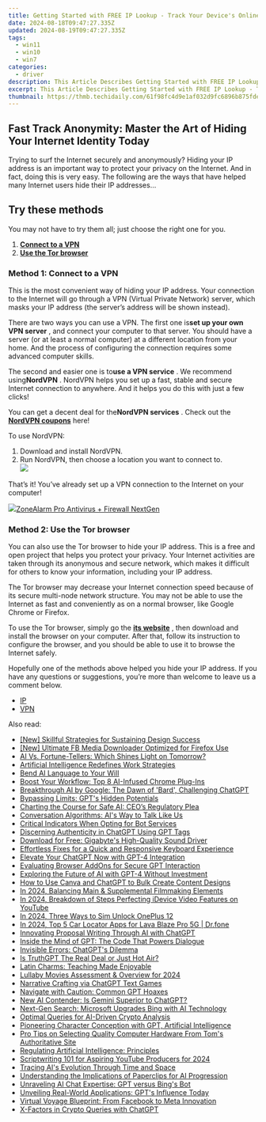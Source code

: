 ```yaml
---
title: Getting Started with FREE IP Lookup - Track Your Device's Online Identity
date: 2024-08-18T09:47:27.335Z
updated: 2024-08-19T09:47:27.335Z
tags:
  - win11
  - win10
  - win7
categories:
  - driver
description: This Article Describes Getting Started with FREE IP Lookup - Track Your Device's Online Identity
excerpt: This Article Describes Getting Started with FREE IP Lookup - Track Your Device's Online Identity
thumbnail: https://thmb.techidaily.com/61f98fc4d9e1af032d9fc6896b875fde870b9cc610ca573f8ea2783fc3752f47.jpg
---
```


## Fast Track Anonymity: Master the Art of Hiding Your Internet Identity Today

Trying to surf the Internet securely and anonymously? Hiding your IP address is an important way to protect your privacy on the Internet. And in fact, doing this is very easy. The following are the ways that have helped many Internet users hide their IP addresses…

## Try these methods

You may not have to try them all; just choose the right one for you.

1. [**Connect to a VPN**](https://tools.techidaily.com/drivereasy/download/)
2. [**Use the Tor browser**](https://tools.techidaily.com/drivereasy/download/)

### Method 1: Connect to a VPN

 This is the most convenient way of hiding your IP address. Your connection to the Internet will go through a VPN (Virtual Private Network) server, which masks your IP address (the server’s address will be shown instead).

 There are two ways you can use a VPN. The first one is**set up your own VPN server** , and connect your computer to that server. You should have a server (or at least a normal computer) at a different location from your home. And the process of configuring the connection requires some advanced computer skills.

 The second and easier one is to**use a VPN service** . We recommend using**NordVPN** . NordVPN helps you set up a fast, stable and secure Internet connection to anywhere. And it helps you do this with just a few clicks!

 You can get a decent deal for the**NordVPN services** . Check out the **[NordVPN coupons](https://tools.techidaily.com/drivereasy/download/)**  here!

To use NordVPN:

1. Download and install NordVPN.
2. Run NordVPN, then choose a location you want to connect to.  
![](https://images.drivereasy.com/wp-content/uploads/2018/10/img_5bd81b2168bf1.jpg)

 That’s it! You’ve already set up a VPN connection to the Internet on your computer!

<!-- affiliate ads begin -->
<a href="https://estore.zonealarm.com/order/checkout.php?PRODS=38658749&QTY=1&AFFILIATE=108875&CART=1"><img src="https://sc1.checkpoint.com/sc1/za/images/boxes/pa_500.png" border="0">ZoneAlarm Pro Antivirus + Firewall NextGen</a>
<!-- affiliate ads end -->
### Method 2: Use the Tor browser

 You can also use the Tor browser to hide your IP address. This is a free and open project that helps you protect your privacy. Your Internet activities are taken through its anonymous and secure network, which makes it difficult for others to know your information, including your IP address.

 The Tor browser may decrease your Internet connection speed because of its secure multi-node network structure. You may not be able to use the Internet as fast and conveniently as on a normal browser, like Google Chrome or Firefox.

 To use the Tor browser, simply go the **[its website](https://www.torproject.org/)**  , then download and install the browser on your computer. After that, follow its instruction to configure the browser, and you should be able to use it to browse the Internet safely.

 Hopefully one of the methods above helped you hide your IP address. If you have any questions or suggestions, you’re more than welcome to leave us a comment below.

* [IP](https://tools.techidaily.com/drivereasy/download/)
* [VPN](https://tools.techidaily.com/drivereasy/download/)

<ins class="adsbygoogle"
     style="display:block"
     data-ad-format="autorelaxed"
     data-ad-client="ca-pub-7571918770474297"
     data-ad-slot="1223367746"></ins>



<ins class="adsbygoogle"
     style="display:block"
     data-ad-client="ca-pub-7571918770474297"
     data-ad-slot="8358498916"
     data-ad-format="auto"
     data-full-width-responsive="true"></ins>

<span class="atpl-alsoreadstyle">Also read:</span>
<div><ul>
<li><a href="https://extra-guidance.techidaily.com/new-skillful-strategies-for-sustaining-design-success/"><u>[New] Skillful Strategies for Sustaining Design Success</u></a></li>
<li><a href="https://facebook-video-content.techidaily.com/new-ultimate-fb-media-downloader-optimized-for-firefox-use/"><u>[New] Ultimate FB Media Downloader  Optimized for Firefox Use</u></a></li>
<li><a href="https://tech-savvy.techidaily.com/ai-vs-fortune-tellers-which-shines-light-on-tomorrow/"><u>AI Vs. Fortune-Tellers: Which Shines Light on Tomorrow?</u></a></li>
<li><a href="https://tech-savvy.techidaily.com/artificial-intelligence-redefines-work-strategies/"><u>Artificial Intelligence Redefines Work Strategies</u></a></li>
<li><a href="https://tech-savvy.techidaily.com/bend-ai-language-to-your-will/"><u>Bend AI Language to Your Will</u></a></li>
<li><a href="https://tech-savvy.techidaily.com/boost-your-workflow-top-8-ai-infused-chrome-plug-ins/"><u>Boost Your Workflow: Top 8 AI-Infused Chrome Plug-Ins</u></a></li>
<li><a href="https://tech-savvy.techidaily.com/breakthrough-ai-by-google-the-dawn-of-bard-challenging-chatgpt/"><u>Breakthrough AI by Google: The Dawn of 'Bard', Challenging ChatGPT</u></a></li>
<li><a href="https://tech-savvy.techidaily.com/bypassing-limits-gpts-hidden-potentials/"><u>Bypassing Limits: GPT's Hidden Potentials</u></a></li>
<li><a href="https://tech-savvy.techidaily.com/charting-the-course-for-safe-ai-ceos-regulatory-plea/"><u>Charting the Course for Safe AI: CEO’s Regulatory Plea</u></a></li>
<li><a href="https://tech-savvy.techidaily.com/conversation-algorithms-ais-way-to-talk-like-us/"><u>Conversation Algorithms: AI's Way to Talk Like Us</u></a></li>
<li><a href="https://tech-savvy.techidaily.com/critical-indicators-when-opting-for-bot-services/"><u>Critical Indicators When Opting for Bot Services</u></a></li>
<li><a href="https://tech-savvy.techidaily.com/discerning-authenticity-in-chatgpt-using-gpt-tags/"><u>Discerning Authenticity in ChatGPT Using GPT Tags</u></a></li>
<li><a href="https://hardware-help.techidaily.com/download-for-free-gigabytes-high-quality-sound-driver/"><u>Download for Free: Gigabyte's High-Quality Sound Driver</u></a></li>
<li><a href="https://common-error.techidaily.com/effortless-fixes-for-a-quick-and-responsive-keyboard-experience/"><u>Effortless Fixes for a Quick and Responsive Keyboard Experience</u></a></li>
<li><a href="https://tech-savvy.techidaily.com/elevate-your-chatgpt-now-with-gpt-4-integration/"><u>Elevate Your ChatGPT Now with GPT-4 Integration</u></a></li>
<li><a href="https://tech-savvy.techidaily.com/evaluating-browser-addons-for-secure-gpt-interaction/"><u>Evaluating Browser AddOns for Secure GPT Interaction</u></a></li>
<li><a href="https://tech-savvy.techidaily.com/exploring-the-future-of-ai-with-gpt-4-without-investment/"><u>Exploring the Future of AI with GPT-4 Without Investment</u></a></li>
<li><a href="https://tech-savvy.techidaily.com/how-to-use-canva-and-chatgpt-to-bulk-create-content-designs/"><u>How to Use Canva and ChatGPT to Bulk Create Content Designs</u></a></li>
<li><a href="https://extra-hints.techidaily.com/in-2024-balancing-main-and-supplemental-filmmaking-elements/"><u>In 2024, Balancing Main & Supplemental Filmmaking Elements</u></a></li>
<li><a href="https://youtube-videos.techidaily.com/in-2024-breakdown-of-steps-perfecting-idevice-video-features-on-youtube/"><u>In 2024, Breakdown of Steps  Perfecting iDevice Video Features on YouTube</u></a></li>
<li><a href="https://sim-unlock.techidaily.com/in-2024-three-ways-to-sim-unlock-oneplus-12-by-drfone-android/"><u>In 2024, Three Ways to Sim Unlock OnePlus 12</u></a></li>
<li><a href="https://android-location-track.techidaily.com/in-2024-top-5-car-locator-apps-for-lava-blaze-pro-5g-drfone-by-drfone-virtual-android/"><u>In 2024, Top 5 Car Locator Apps for Lava Blaze Pro 5G | Dr.fone</u></a></li>
<li><a href="https://tech-savvy.techidaily.com/innovating-proposal-writing-through-ai-with-chatgpt/"><u>Innovating Proposal Writing Through AI with ChatGPT</u></a></li>
<li><a href="https://tech-savvy.techidaily.com/inside-the-mind-of-gpt-the-code-that-powers-dialogue/"><u>Inside the Mind of GPT: The Code That Powers Dialogue</u></a></li>
<li><a href="https://tech-savvy.techidaily.com/invisible-errors-chatgpts-dilemma/"><u>Invisible Errors: ChatGPT's Dilemma</u></a></li>
<li><a href="https://tech-savvy.techidaily.com/is-truthgpt-the-real-deal-or-just-hot-air/"><u>Is TruthGPT The Real Deal or Just Hot Air?</u></a></li>
<li><a href="https://mondly-stories.techidaily.com/latin-charms-teaching-made-enjoyable/"><u>Latin Charms: Teaching Made Enjoyable</u></a></li>
<li><a href="https://fox-boxes.techidaily.com/lullaby-movies-assessment-and-overview-for-2024/"><u>Lullaby Movies Assessment & Overview for 2024</u></a></li>
<li><a href="https://tech-savvy.techidaily.com/narrative-crafting-via-chatgpt-text-games/"><u>Narrative Crafting via ChatGPT Text Games</u></a></li>
<li><a href="https://tech-savvy.techidaily.com/navigate-with-caution-common-gpt-hoaxes/"><u>Navigate with Caution: Common GPT Hoaxes</u></a></li>
<li><a href="https://tech-savvy.techidaily.com/new-ai-contender-is-gemini-superior-to-chatgpt/"><u>New AI Contender: Is Gemini Superior to ChatGPT?</u></a></li>
<li><a href="https://tech-savvy.techidaily.com/next-gen-search-microsoft-upgrades-bing-with-ai-technology/"><u>Next-Gen Search: Microsoft Upgrades Bing with AI Technology</u></a></li>
<li><a href="https://tech-savvy.techidaily.com/optimal-queries-for-ai-driven-crypto-analysis/"><u>Optimal Queries for AI-Driven Crypto Analysis</u></a></li>
<li><a href="https://tech-savvy.techidaily.com/pioneering-character-conception-with-gpt-artificial-intelligence/"><u>Pioneering Character Conception with GPT, Artificial Intelligence</u></a></li>
<li><a href="https://tech-savvy.techidaily.com/pro-tips-on-selecting-quality-computer-hardware-from-toms-authoritative-site/"><u>Pro Tips on Selecting Quality Computer Hardware From Tom's Authoritative Site</u></a></li>
<li><a href="https://tech-savvy.techidaily.com/regulating-artificial-intelligence-principles/"><u>Regulating Artificial Intelligence: Principles</u></a></li>
<li><a href="https://facebook-video-share.techidaily.com/scriptwriting-101-for-aspiring-youtube-producers-for-2024/"><u>Scriptwriting 101 for Aspiring YouTube Producers for 2024</u></a></li>
<li><a href="https://tech-savvy.techidaily.com/tracing-ais-evolution-through-time-and-space/"><u>Tracing AI's Evolution Through Time and Space</u></a></li>
<li><a href="https://tech-savvy.techidaily.com/understanding-the-implications-of-paperclips-for-ai-progression/"><u>Understanding the Implications of Paperclips for AI Progression</u></a></li>
<li><a href="https://tech-savvy.techidaily.com/unraveling-ai-chat-expertise-gpt-versus-bings-bot/"><u>Unraveling AI Chat Expertise: GPT versus Bing's Bot</u></a></li>
<li><a href="https://tech-savvy.techidaily.com/unveiling-real-world-applications-gpts-influence-today/"><u>Unveiling Real-World Applications: GPT's Influence Today</u></a></li>
<li><a href="https://facebook.techidaily.com/virtual-voyage-blueprint-from-facebook-to-meta-innovation/"><u>Virtual Voyage Blueprint: From Facebook to Meta Innovation</u></a></li>
<li><a href="https://tech-savvy.techidaily.com/x-factors-in-crypto-queries-with-chatgpt/"><u>X-Factors in Crypto Queries with ChatGPT</u></a></li>
</ul></div>
